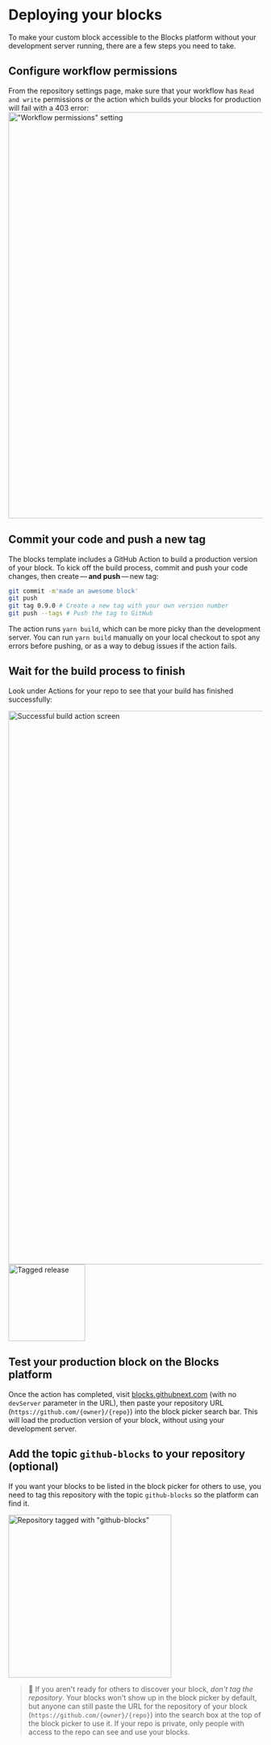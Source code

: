 # Deploying your blocks

To make your custom block accessible to the Blocks platform without your development server running, there are a few steps you need to take.
## Configure workflow permissions

From the repository settings page, make sure that your workflow has `Read and write` permissions or the action which builds your blocks for production will fail with a 403 error:
<img width="805" alt="&quot;Workflow permissions&quot; setting" src="https://user-images.githubusercontent.com/5148596/167847856-22ad190a-d73c-4b97-a0e2-c3c854db0d4f.png" />
## Commit your code and push a new tag

The blocks template includes a GitHub Action to build a production version of your block. To kick off the build process, commit and push your code changes, then create — **and push** — new tag:

```bash
git commit -m'made an awesome block'
git push
git tag 0.9.0 # Create a new tag with your own version number
git push --tags # Push the tag to GitHub
```

The action runs `yarn build`, which can be more picky than the development server. You can run `yarn build` manually on your local checkout to spot any errors before pushing, or as a way to debug issues if the action fails.

## Wait for the build process to finish

Look under Actions for your repo to see that your build has finished successfully:

<img width="1097" alt="Successful build action screen" src="https://user-images.githubusercontent.com/8978670/144665796-cb1ff450-c872-47c5-90b3-f74aea10286b.png" />

<img width="152" alt="Tagged release" src="https://user-images.githubusercontent.com/8978670/144665673-431e28f9-9e9d-43b3-87f8-1e5d98bed92c.png" />

## Test your production block on the Blocks platform

Once the action has completed, visit [blocks.githubnext.com](https://blocks.githubnext.com) (with no `devServer` parameter in the URL), then paste your repository URL (`https://github.com/{owner}/{repo}`) into the block picker search bar. This will load the production version of your block, without using your development server.

## Add the topic `github-blocks` to your repository (optional)

If you want your blocks to be listed in the block picker for others to use, you need to tag this repository with the topic `github-blocks` so the platform can find it.

<img width="323" alt="Repository tagged with &quot;github-blocks&quot;" src="https://user-images.githubusercontent.com/8978670/144665902-63543c98-2486-4e13-9c54-f1d4bc6544a4.png" />

> 🤫 If you aren't ready for others to discover your block, *don't tag the repository*. Your blocks won't show up in the block picker by default, but anyone can still paste the URL for the repository of your block (`https://github.com/{owner}/{repo}`) into the search box at the top of the block picker to use it. If your repo is private, only people with access to the repo can see and use your blocks.


